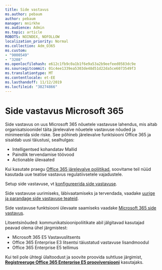 ```yaml
---
title: Side vastavus
ms.author: pebaum
author: pebaum
manager: mnirkhe
ms.audience: Admin
ms.topic: article
ROBOTS: NOINDEX, NOFOLLOW
localization_priority: Normal
ms.collection: Adm_O365
ms.custom:
- "9000549"
- "3208"
ms.openlocfilehash: e612c1fb9c0a1b1f6e9a53a2b9eefeed0583dc9e
ms.sourcegitcommit: 01c4ee1339ea5303de48d51d22da5ce6073549f3
ms.translationtype: MT
ms.contentlocale: et-EE
ms.lasthandoff: 11/12/2019
ms.locfileid: "38274866"
---
```

# <a name="communication-compliance-in-microsoft-365"></a>Side vastavus Microsoft 365

Side vastavus on uus Microsoft 365 nõuetele vastavuse lahendus, mis aitab organisatsioonidel täita järelevalve nõuetele vastavuse nõuded ja minimeerida side riske. See põhineb järelevalve funktsiooni Office 365 ja sisaldab uusi täiustusi, sealhulgas:

- Intelligentsed kohandatav Mallid
- Paindlik tervendamise töövood
- Actionable ülevaated

Kui kasutate praegu [Office 365 järelevalve poliitikad](https://docs.microsoft.com/microsoft-365/compliance/supervision-policies), soovitame teil nüüd kasutada uue teatise vastavus regulatiivsetele vajadustele.

Setup side vastavuse, vt [konfigureerida side vastavuse](https://docs.microsoft.com/microsoft-365/compliance/communication-compliance-configure).

Side vastavuse uurimiseks, läbivaatamiseks ja tervendada, vaadake [uurige ja parandage side vastavuse teateid](https://docs.microsoft.com/microsoft-365/compliance/communication-compliance-investigate-remediate).

Side vastavuse funktsiooni ülevaate saamiseks vaadake [Microsoft 365 side vastavus](https://docs.microsoft.com/microsoft-365/compliance/communication-compliance).

Litsentsinõuded: kommunikatsioonipoliitikate abil jälgitavad kasutajad peavad olema ühel järgmistest:

- Microsoft 365 E5 Vastavuslitsents
- Office 365 Enterprise E3 litsentsi täiustatud vastavuse lisandmoodul
- Office 365 Enterprise E5 tellimus

Kui teil pole ühtegi ülaltoodust ja soovite proovida suhtluse järgimist, **[Registreeruge Office 365 Enterprise E5 prooviversiooni](https://go.microsoft.com/fwlink/p/?LinkID=698279)** kasutajaks.